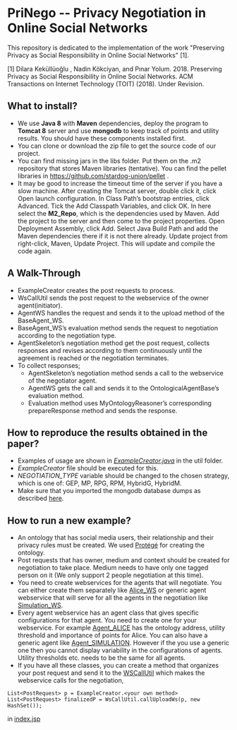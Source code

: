 # PriNego -- Privacy Negotiation in Online Social Networks

This repository is dedicated to the implementation of the work "Preserving Privacy as Social Responsibility in Online Social
Networks" [1].

[1] Dilara Keküllüoğlu , Nadin Kökciyan, and Pınar Yolum. 2018. Preserving Privacy as Social Responsibility in Online Social
Networks. ACM Transactions on Internet Technology (TOIT) (2018). Under Revision.

## What to install? ##

* We use **Java 8** with **Maven** dependencies, deploy the program to **Tomcat 8** server
and use **mongodb** to keep track of points and utility results. You should have these components installed first.
* You can clone or download the zip file to get the source code of our project. 
* You can find missing jars in the libs folder. Put them on the .m2 repository that stores Maven libraries (tentative). You can find the pellet libraries in https://github.com/stardog-union/pellet .
* It may be good to increase the
timeout time of the server if you have a slow machine. After creating the Tomcat server,
double click it, click Open launch configuration. In Class Path’s bootstrap
entries, click Advanced. Tick the Add Classpath Variables, and click OK. In
here select the **M2_Repo**, which is the dependencies used by Maven.
Add the project to the server and then come to the project
properties. Open Deployment Assembly, click Add. Select Java Build Path
and add the Maven dependencies there if it is not there already.
Update project from right-click, Maven, Update Project.
This will update and compile the code again.

## A Walk-Through ##

* ExampleCreator creates the post requests to process.
* WsCallUtil sends the post request to the webservice of the owner agent(initiator).
* AgentWS handles the request and sends it to the upload method of the
BaseAgent_WS.
* BaseAgent_WS’s evaluation method sends the request to negotiation
according to the negotiation type.
* AgentSkeleton’s negotiation method get the post request, collects responses
and revises according to them continuously until the agreement
is reached or the negotiation terminates.
* To collect responses;
  * AgentSkeleton’s negotiation method sends a call to the webservice
  of the negotiator agent.
  * AgentWS gets the call and sends it to the OntologicalAgentBase’s
evaluation method.
  * Evaluation method uses MyOntologyReasoner’s corresponding prepareResponse
method and sends the response.

## How to reproduce the results obtained in the paper? ## 

* Examples of usage are shown in [*ExampleCreator.java*](src/main/java/com/prinego/util/ExampleCreator.java) in the util folder.
* *ExampleCreator* file should be executed for this. 
* *NEGOTIATION_TYPE* variable should be changed to the chosen strategy, which is one of: GEP, MP, RPG, RPM, HybridG, HybridM.
* Make sure that you imported the mongodb database dumps as described [here](mongodb/README.md).

## How to run a new example? ## 

* An ontology that has social media users, their relationship and their privacy rules must be created. We used [Protégé](https://protege.stanford.edu/) for creating the ontology.
* Post requests that has owner, medium and context should be created for negotiation to take place. Medium needs to have only one tagged person on it (We only support 2 people negotiation at this time). 
* You need to create webservices for the agents that will negotiate. You can either create them separately like [Alice_WS](src/main/java/com/prinego/agent/webservice/examples/AgentWS_ALICE.java) or generic agent webservice that will serve for all the agents in the negotiation like [Simulation_WS](src/main/java/com/prinego/agent/webservice/examples/AgentWS_SIMULATION.java).
* Every agent webservice has an agent class that gives specific configurations for that agent. You need to create one for your webservice. For example [Agent_ALICE](src/main/java/com/prinego/agent/Agent_ALICE.java) has the ontology address, utility threshold and importance of points for Alice. You can also have a generic agent like [Agent_SIMULATION](src/main/java/com/prinego/agent/Agent_SIMULATION.java). However if the you use a generic one then you cannot display variability in the configurations of agents. Utility thresholds etc. needs to be the same for all agents.
* If you have all these classes, you can create a method that organizes your post request and send it to the [WSCallUtil](src/main/java/com/prinego/agent/webservice/util/WsCallUtil.java) which makes the webservice calls for the negotiation,
```
List<PostRequest> p = ExampleCreator.<your own method>
List<PostRequest> finalizedP = WsCallUtil.callUploadWs(p, new HashSet());
```
in [index.jsp](src/main/webapp/index.jsp)
